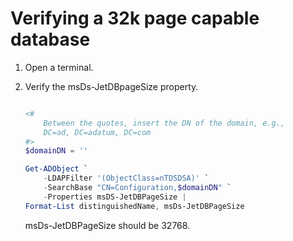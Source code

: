 # Verifying a 32k page capable database

1. Open a terminal.
1. Verify the msDs-JetDBpageSize property.

    ````powershell

    <#
        Between the quotes, insert the DN of the domain, e.g.,
        DC=ad, DC=adatum, DC=com
    #>
    $domainDN = ''

    Get-ADObject `
        -LDAPFilter '(ObjectClass=nTDSDSA)' `
        -SearchBase "CN=Configuration,$domainDN" `
        -Properties msDS-JetDBPageSize |
    Format-List distinguishedName, msDs-JetDBPageSize
    ````

    msDs-JetDBPageSize should be 32768.
